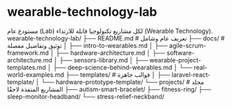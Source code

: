 # wearable-technology-lab
مستودع عام (Lab) لكل مشاريع تكنولوجيا قابلة للارتداء (Wearable Technology).
wearable-technology-lab/
├── README.md              # تعريف عام وشامل
├── docs/                  # توثيق وتفاصيل مفصلة
│   ├── intro-to-wearables.md
│   ├── agile-scrum-framework.md
│   ├── hardware-architecture.md
│   ├── software-architecture.md
│   ├── sensors-library.md
│   ├── wearable-project-templates.md
│   ├── deep-science-behind-wearables.md
│   └── real-world-examples.md
├── templates/             # قوالب جاهزة
│   ├── laravel-react-template/
│   └── hardware-prototype-template/
└── projects/              # مجلد المشاريع المنفذة لاحقًا
    ├── autism-smart-bracelet/
    ├── fitness-ring/
    ├── sleep-monitor-headband/
    └── stress-relief-neckband/

